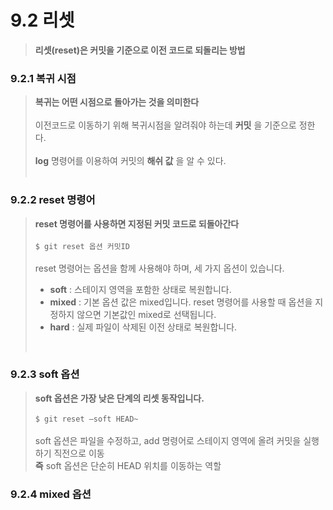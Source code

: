 # 9.2 리셋
> __리셋(reset)은 커밋을 기준으로 이전 코드로 되돌리는 방법__  

### 9.2.1 복귀 시점
> __복귀는 어떤 시점으로 돌아가는 것을 의미한다__  
> <br>
> 이전코드로 이동하기 위해 복귀시점을 알려줘야 하는데 __커밋__ 을 기준으로 정한다.  
> <br>
> __log__ 명령어를 이용하여 커밋의 __해쉬 값__ 을 알 수 있다.  
> <br>

### 9.2.2 reset 명령어
> __reset 명령어를 사용하면 지정된 커밋 코드로 되돌아간다__  
> <br>
> ` $ git reset 옵션 커밋ID `  
> <br>
> reset 명령어는 옵션을 함께 사용해야 하며, 세 가지 옵션이 있습니다.  
> - __soft__ : 스테이지 영역을 포함한 상태로 복원합니다.  
> - __mixed__ : 기본 옵션 값은 mixed입니다. reset 명령어를 사용할 때 옵션을 지정하지 않으면 기본값인 mixed로 선택됩니다.  
> - __hard__ : 실제 파일이 삭제된 이전 상태로 복원합니다.  
> <br>


### 9.2.3 soft 옵션
> __soft 옵션은 가장 낮은 단계의 리셋 동작입니다.__  
> <br>
> ` $ git reset –soft HEAD~ `  
> <br>
> soft 옵션은 파일을 수정하고, add 명령어로 스테이지 영역에 올려 커밋을 실행하기 직전으로 이동  
> __즉__ soft 옵션은 단순히 HEAD 위치를 이동하는 역할  


### 9.2.4 mixed 옵션
